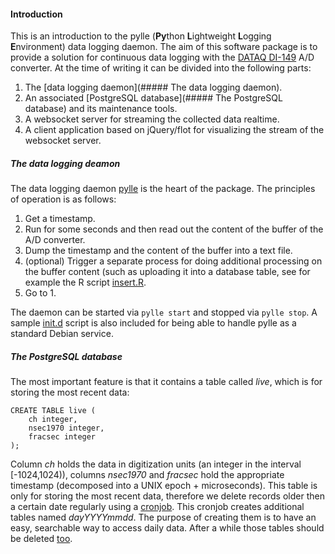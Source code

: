 #### Introduction
This is an introduction to the pylle (**Py**thon **L**ightweight **L**ogging **E**nvironment) data logging daemon. The aim of this software package is to provide a solution for continuous data logging with the [DATAQ DI-149](http://www.dataq.com/products/di-149/) A/D converter. At the time of writing it can be divided into the following parts:

1. The [data logging daemon](##### The data logging daemon).
2. An associated [PostgreSQL database](##### The PostgreSQL database) and its maintenance tools.
3. A websocket server for streaming the collected data realtime.
4. A client application based on jQuery/flot for visualizing the stream of the websocket server.

##### The data logging deamon
The data logging daemon [pylle](../pylle) is the heart of the package. The principles of operation is as follows:

1. Get a timestamp.
2. Run for some seconds and then read out the content of the buffer of the A/D converter.
3. Dump the timestamp and the content of the buffer into a text file.
4. (optional) Trigger a separate process for doing additional processing on the buffer content (such as uploading it into a database table, see for example the R script [insert.R](../insert.R).
5. Go to 1.

The daemon can be started via
```pylle start```
and stopped via
```pylle stop```. A sample [init.d](../pylle.initd) script is also included for being able to handle pylle as a standard Debian service.

##### The PostgreSQL database
The most important feature is that it contains a table called *live*, which is for storing the most recent data:
```
CREATE TABLE live (
    ch integer,
    nsec1970 integer,
    fracsec integer
);
```
Column *ch* holds the data in digitization units (an integer in the interval [-1024,1024)), columns *nsec1970* and *fracsec* hold the appropriate timestamp (decomposed into a UNIX epoch + microseconds). This table is only for storing the most recent data, therefore we delete records older then a certain date regularly using a [cronjob](../db_maintenance/archiveAndClean.R). This cronjob creates additional tables named *dayYYYYmmdd*. The purpose of creating them is to have an easy, searchable way to access daily data. After a while those tables should be deleted [too](../db_maintenance/sqldel.R). 


